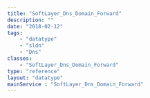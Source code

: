 ```yaml
---
title: "SoftLayer_Dns_Domain_Forward"
description: ""
date: "2018-02-12"
tags:
    - "datatype"
    - "sldn"
    - "Dns"
classes:
    - "SoftLayer_Dns_Domain_Forward"
type: "reference"
layout: "datatype"
mainService : "SoftLayer_Dns_Domain_Forward"
---
```


